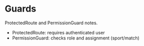 # Guards
ProtectedRoute and PermissionGuard notes.
- ProtectedRoute: requires authenticated user
- PermissionGuard: checks role and assignment (sport/match)

